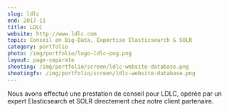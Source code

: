 ```yaml
---
slug: ldlc
end: 2017-11
title: LDLC
website: http://www.ldlc.com
topic: Conseil en Big-Data, Expertise Elasticsearch & SOLR
category: portfolio
photo: /img/portfolio/logo-ldlc-png.png
layout: page-separate
shooting: /img/portfolio/screen/ldlc-website-database.png
shootingfx: /img/portfolio/screen/ldlc-website-database.png
---
```

Nous avons effectué une prestation de conseil pour LDLC, opérée par un expert Elasticsearch et SOLR directement chez notre client partenaire.